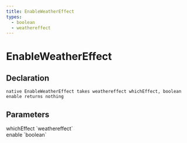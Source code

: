 ```yaml
---
title: EnableWeatherEffect
types:
  - boolean
  - weathereffect
---
```


# EnableWeatherEffect

## Declaration

```
native EnableWeatherEffect takes weathereffect whichEffect, boolean enable returns nothing
```

## Parameters
<dl>
  <dt>whichEffect `weathereffect`</dt>
  <dd></dd>

  <dt>enable `boolean`</dt>
  <dd></dd>
</dl>